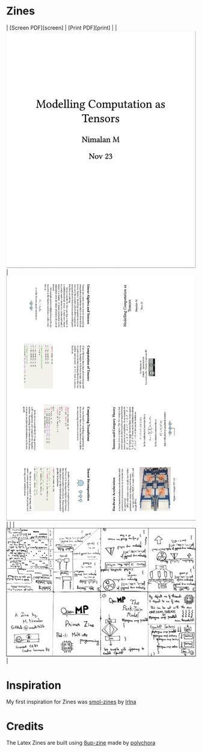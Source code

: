 # Zines


| [Screen PDF][screen] | [Print PDF][print]                                                                                               |
| [![example first page](./zines/tensors/modelling-computation-as-tensors.png?raw=true)][screen-tensors] | [![complete booklet](./zines/tensors/modelling-computation-as-tensors-print.png?raw=true)][print-tensors] |
|   | [![complete booklet](./zines/openmp/openmp_zine.png?raw=true)][print-openmp] |

[screen-tensors]: ./zines/tensors/modelling-computation-as-tensors.pdf
[print-tensors]: ./zines/tensors/modelling-computation-as-tensors-print.pdf
[print-openmp]: ./zines/openmp/openmp_zine.png

# Inspiration

My first inspiration for Zines was [smol-zines](https://github.com/lrlna/smol-zines) by [lrlna](https://github.com/lrlna)

# Credits

The Latex Zines are built using [8up-zine](https://github.com/polychora-org/8up-zine) made by [polychora](https://github.com/polychora-org)
